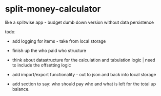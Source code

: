 # split-money-calculator
like a splitwise app - budget dumb down version without data persistence


todo:
- add logging for items - take from local storage
- finish up the who paid who structure
- think about datastructure for the calculation and tabulation logic | need to include the offsetting logic
- add import/export functionality - out to json and back into local storage

- add section to say: who should pay who and what is left for the total up balance.
